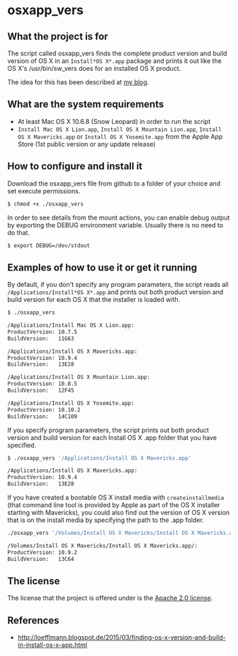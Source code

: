 osxapp_vers
===========

What the project is for
-----------------------
The script called osxapp\_vers finds the complete product version and build version of OS X in an `Install*OS X*.app` package and prints it out like the OS X's /usr/bin/sw_vers does for an installed OS X product.

The idea for this has been described at [my blog](http://loefflmann.blogspot.de/2015/03/finding-os-x-version-and-build-in-install-os-x-app.html).

What are the system requirements
--------------------------------
* At least Mac OS X 10.6.8 (Snow Leopard) in order to run the script
* `Install Mac OS X Lion.app`,  `Install OS X Mountain Lion.app`, `Install OS X Mavericks.app` or `Install OS X Yosemite.app` from the Apple App Store (1st public version or any update release)

How to configure and install it
-------------------------------
Download the osxapp_vers file from github to a folder of your choice and set execute permissions.

```bash
$ chmod +x ./osxapp_vers
```

In order to see details from the mount actions, you can enable debug output by exporting the DEBUG environment variable. Usually there is no need to do that.

```bash
$ export DEBUG=/dev/stdout
```

Examples of how to use it or get it running
-------------------------------------------
By default, if you don't specify any program parameters, the script reads all `/Applications/Install*OS X*.app` and prints out both product version and build version for each OS X that the installer is loaded with.

```bash
$ ./osxapp_vers

/Applications/Install Mac OS X Lion.app:
ProductVersion: 10.7.5
BuildVersion:   11G63

/Applications/Install OS X Mavericks.app:
ProductVersion: 10.9.4
BuildVersion:   13E28

/Applications/Install OS X Mountain Lion.app:
ProductVersion: 10.8.5
BuildVersion:   12F45

/Applications/Install OS X Yosemite.app:
ProductVersion: 10.10.2
BuildVersion:   14C109
```

If you specify program parameters, the script prints out both product version and build version for each Install OS X .app folder that you have specified.

```bash
$ ./osxapp_vers '/Applications/Install OS X Mavericks.app'

/Applications/Install OS X Mavericks.app:
ProductVersion: 10.9.4
BuildVersion:   13E28
```

If you have created a bootable OS X install media with `createinstallmedia` (that command line tool is provided by Apple as part of the OS X installer starting with Mavericks), you could also find out the version of OS X version that is on the install media by specifying the path to the .app folder.

```bash
./osxapp_vers '/Volumes/Install OS X Mavericks/Install OS X Mavericks.app/'

/Volumes/Install OS X Mavericks/Install OS X Mavericks.app/:
ProductVersion: 10.9.2
BuildVersion:   13C64
```

The license
-----------
The license that the project is offered under is the [Apache 2.0 license](http://choosealicense.com/licenses/apache-2.0/).

References
----------
* http://loefflmann.blogspot.de/2015/03/finding-os-x-version-and-build-in-install-os-x-app.html
